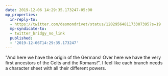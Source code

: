 ```yaml
---
date: 2019-12-06 14:29:35.173247-05:00
mp_properties:
  in-reply-to:
  - https://twitter.com/desmondrivet/status/1202956481173307395?s=19
  mp-syndicate-to:
  - twitter_bridgy_no_link
  published:
  - '2019-12-06T14:29:35.173247'
---
```


"And here we have the origin of the Germans! Over here we have the very first ancestors of the Celts and the Romans!". I feel like each branch needs a character sheet with all their different powers.